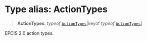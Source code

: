 # Type alias: ActionTypes

> **ActionTypes**: *typeof* [`ActionTypes`](../variables/ActionTypes.md)\[keyof *typeof* [`ActionTypes`](../variables/ActionTypes.md)\]

EPCIS 2.0 action types.
